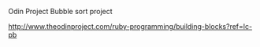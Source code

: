 Odin Project Bubble sort project 

http://www.theodinproject.com/ruby-programming/building-blocks?ref=lc-pb
